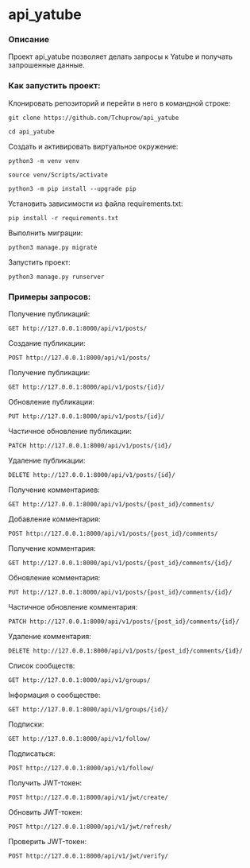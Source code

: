 # api_yatube

### Описание

Проект api_yatube позволяет делать запросы к Yatube и получать запрошенные данные.

### Как запустить проект:

Клонировать репозиторий и перейти в него в командной строке:

```
git clone https://github.com/Tchuprow/api_yatube
```

```
cd api_yatube
```

Cоздать и активировать виртуальное окружение:

```
python3 -m venv venv
```

```
source venv/Scripts/activate
```

```
python3 -m pip install --upgrade pip
```

Установить зависимости из файла requirements.txt:

```
pip install -r requirements.txt
```

Выполнить миграции:

```
python3 manage.py migrate
```

Запустить проект:

```
python3 manage.py runserver
```


### Примеры запросов:
Получение публикаций: 

```
GET http://127.0.0.1:8000/api/v1/posts/
```

Создание публикации: 

```
POST http://127.0.0.1:8000/api/v1/posts/
```

Получение публикации: 
```
GET http://127.0.0.1:8000/api/v1/posts/{id}/
```

Обновление публикации:

```
PUT http://127.0.0.1:8000/api/v1/posts/{id}/
```

Частичное обновление публикации:

```
PATCH http://127.0.0.1:8000/api/v1/posts/{id}/
```

Удаление публикации:

```
DELETE http://127.0.0.1:8000/api/v1/posts/{id}/
```

Получение комментариев: 

```
GET http://127.0.0.1:8000/api/v1/posts/{post_id}/comments/
```

Добавление комментария:

```
POST http://127.0.0.1:8000/api/v1/posts/{post_id}/comments/
```

Получение комментария:

```
GET http://127.0.0.1:8000/api/v1/posts/{post_id}/comments/{id}/
```

Обновление комментария:

```
PUT http://127.0.0.1:8000/api/v1/posts/{post_id}/comments/{id}/
```

Частичное обновление комментария:

```
PATCH http://127.0.0.1:8000/api/v1/posts/{post_id}/comments/{id}/
```

Удаление комментария:

```
DELETE http://127.0.0.1:8000/api/v1/posts/{post_id}/comments/{id}/
```

Список сообществ:

```
GET http://127.0.0.1:8000/api/v1/groups/
```

Iнформация о сообществе:

```
GET http://127.0.0.1:8000/api/v1/groups/{id}/
```

Подписки:

```
GET http://127.0.0.1:8000/api/v1/follow/
```

Подписаться:

```
POST http://127.0.0.1:8000/api/v1/follow/
```

Получить JWT-токен:

```
POST http://127.0.0.1:8000/api/v1/jwt/create/
```

Обновить JWT-токен:
```
POST http://127.0.0.1:8000/api/v1/jwt/refresh/
```

Проверить JWT-токен:

```
POST http://127.0.0.1:8000/api/v1/jwt/verify/
```



